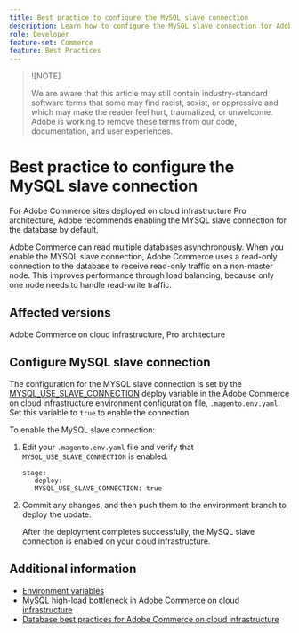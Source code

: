 ```yaml
---
title: Best practice to configure the MySQL slave connection
description: Learn how to configure the MySQL slave connection for Adobe Commerce sites deployed on cloud infrastructure.
role: Developer
feature-set: Commerce
feature: Best Practices
---
```


>![NOTE]
>
>We are aware that this article may still contain industry-standard software terms that some may find racist, sexist, or oppressive and which may make the reader feel hurt, traumatized, or unwelcome. Adobe is working to remove these terms from our code, documentation, and user experiences.

# Best practice to configure the MySQL slave connection

For Adobe Commerce sites deployed on cloud infrastructure Pro architecture, Adobe recommends enabling the MYSQL slave connection for the database by default.

Adobe Commerce can read multiple databases asynchronously.  When you enable the MYSQL slave connection, Adobe Commerce uses a read-only connection to the database to receive read-only traffic on a non-master node. This improves performance through load balancing, because only one node needs to handle read-write traffic.

## Affected versions

Adobe Commerce on cloud infrastructure, Pro architecture

## Configure MySQL slave connection

The configuration for the MYSQL slave connection is set by the [MYSQL_USE_SLAVE_CONNECTION](https://experienceleague.adobe.com/docs/commerce-cloud-service/user-guide/configure/env/stage/variables-deploy.html#mysql_use_slave_connection) deploy variable in the Adobe Commerce on cloud infrastructure environment configuration file, `.magento.env.yaml`. Set this variable to `true` to enable the connection.

To enable the MySQL slave connection:

1. Edit your `.magento.env.yaml` file and verify that `MYSQL_USE_SLAVE_CONNECTION` is enabled.  

   ```
   stage:
      deploy:
      MYSQL_USE_SLAVE_CONNECTION: true
   ```

1. Commit any changes, and then push them to the environment branch to deploy the update.

   After the deployment completes successfully, the MySQL slave connection is enabled on your cloud infrastructure.

## Additional information

- [Environment variables](https://devdocs.magento.com/cloud/env/variables-intro.html)
- [MySQL high-load bottleneck in Adobe Commerce on cloud infrastructure](https://experienceleague.adobe.com/docs/commerce-knowledge-base/kb/troubleshooting/database/mysql-high-load-bottleneck-in-magento-commerce-cloud.html?lang=en)
- [Database best practices for Adobe Commerce on cloud infrastructure](database-on-cloud.md)
